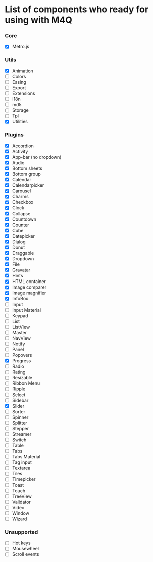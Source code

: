 # List of components who ready for using with M4Q

### Core
- [x] Metro.js

### Utils
- [x] Animation
- [ ] Colors
- [ ] Easing
- [ ] Export
- [ ] Extensions
- [ ] i18n
- [ ] md5
- [ ] Storage
- [ ] Tpl
- [x] Utilities

### Plugins
- [x] Accordion
- [x] Activity
- [x] App-bar (no dropdown)
- [x] Audio
- [x] Bottom sheets
- [x] Bottom group
- [x] Calendar
- [x] Calendarpicker
- [x] Carousel
- [x] Charms
- [x] Checkbox
- [x] Clock
- [x] Collapse
- [x] Countdown
- [x] Counter
- [x] Cube
- [x] Datepicker
- [x] Dialog
- [x] Donut
- [x] Draggable
- [x] Dropdown
- [x] File
- [x] Gravatar
- [x] Hints
- [x] HTML container
- [x] Image comparer
- [x] Image magnifier
- [x] InfoBox
- [ ] Input
- [ ] Input Material
- [ ] Keypad
- [ ] List
- [ ] ListView
- [ ] Master
- [ ] NavView
- [ ] Notify
- [ ] Panel
- [ ] Popovers
- [x] Progress
- [ ] Radio
- [ ] Rating
- [ ] Resizable
- [ ] Ribbon Menu
- [ ] Ripple
- [ ] Select
- [ ] Sidebar
- [x] Slider
- [ ] Sorter
- [ ] Spinner
- [ ] Splitter
- [ ] Stepper
- [ ] Streamer
- [ ] Switch
- [ ] Table
- [ ] Tabs
- [ ] Tabs Material
- [ ] Tag input
- [ ] Textarea
- [ ] Tiles
- [ ] Timepicker
- [ ] Toast
- [ ] Touch
- [ ] TreeView
- [ ] Validator
- [ ] Video
- [ ] Window
- [ ] Wizard

### Unsupported
- [ ] Hot keys
- [ ] Mousewheel
- [ ] Scroll events